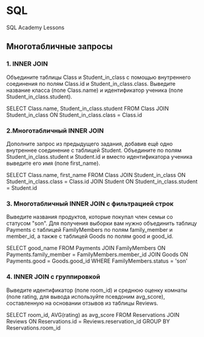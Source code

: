 # SQL
SQL Academy Lessons

## Многотабличные запросы

### 1. INNER JOIN
Объедините таблицы Class и Student_in_class с помощью внутреннего соединения по полям Class.id и Student_in_class.class. Выведите название класса (поле Class.name) и идентификатор ученика (поле Student_in_class.student).

SELECT Class.name, Student_in_class.student FROM Class
    JOIN Student_in_class ON Student_in_class.class = Class.id 
    
### 2.Многотабличный INNER JOIN
Дополните запрос из предыдущего задания, добавив ещё одно внутреннее соединение с таблицей Student. Объедините по полям Student_in_class.student и Student.id и вместо идентификатора ученика выведите его имя (поле first_name).

SELECT Class.name, first_name
  FROM Class
    JOIN Student_in_class
      ON Student_in_class.class = Class.id 
    JOIN Student
      ON Student_in_class.student = Student.id 

### 3. Многотабличный INNER JOIN с фильтрацией строк
Выведите названия продуктов, которые покупал член семьи со статусом "son". Для получения выборки вам нужно объединить таблицу Payments с таблицей FamilyMembers по полям family_member и member_id, а также с таблицей Goods по полям good и good_id.

SELECT good_name FROM Payments
    JOIN FamilyMembers
        ON Payments.family_member = FamilyMembers.member_id 
    JOIN Goods
        ON Payments.good = Goods.good_id 
    WHERE FamilyMembers.status  = 'son'

### 4. INNER JOIN с группировкой
Выведите идентификатор (поле room_id) и среднюю оценку комнаты (поле rating, для вывода используйте псевдоним avg_score), составленную на основании отзывов из таблицы Reviews.

SELECT room_id, AVG(rating)  as avg_score
    FROM Reservations
        JOIN Reviews
            ON Reservations.id = Reviews.reservation_id 
    GROUP BY Reservations.room_id 
